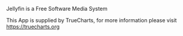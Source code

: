 
Jellyfin is a Free Software Media System

This App is supplied by TrueCharts, for more information please visit https://truecharts.org

